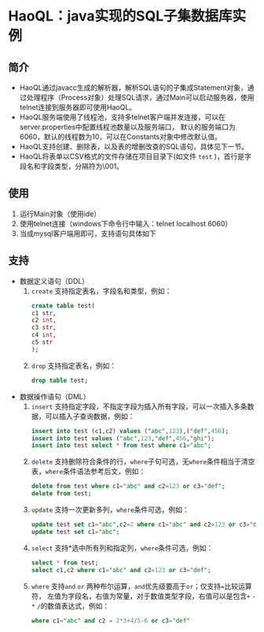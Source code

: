 # HaoQL：java实现的SQL子集数据库实例
## 简介
* HaoQL通过javacc生成的解析器，解析SQL语句的子集成Statement对象，通过处理程序（Process对象）处理SQL请求，通过Main可以启动服务器，使用telnet连接到服务器即可使用HaoQL。
* HaoQL服务端使用了线程池，支持多telnet客户端并发连接，可以在server.properties中配置线程池数量以及服务端口，
  默认的服务端口为6060，默认的线程数为10，可以在Constants对象中修改默认值。
* HaoQL支持创建、删除表，以及表的增删改查的SQL语句，具体见下一节。
* HaoQL将表单以CSV格式的文件存储在项目目录下(如文件 `test` )，首行是字段名和字段类型，分隔符为\001。

## 使用
1. 运行Main对象（使用ide）
2. 使用telnet连接（windows下命令行中输入：telnet localhost 6060）
3. 当成mysql客户端用即可，支持语句具体如下

## 支持
* 数据定义语句（DDL）
    1. `create` 支持指定表名，字段名和类型，例如：
        ```sql
        create table test(
        c1 str,
        c2 int,
        c3 str,
        c4 int,
        c5 str
        );
        ```
    2. `drop` 支持指定表名，例如：
        ```sql
        drop table test;
        ```
* 数据操作语句（DML）        
    1. `insert` 支持指定字段，不指定字段为插入所有字段，可以一次插入多条数据，可以插入子查询数据，例如：
       ```sql
       insert into test (c1,c2) values ("abc",123),("def",456);
       insert into test values ("abc",123,"def",456,"ghi");    
       insert into test select * from test where c1="abc";
       ```
    2. `delete` 支持删除符合条件的行，`where`子句可选，无`where`条件相当于清空表，`where`条件语法参考后文，例如：
        ```sql
       delete from test where c1="abc" and c2=123 or c3="def";
       delete from test;
       ```
    3. `update` 支持一次更新多列，`where`条件可选，例如：
        ```sql
       update test set c1="abc",c2=2 where c1="abc" and c2=123 or c3="def";
       update test set c1="abc";
       ```
    4. `select` 支持*选中所有列和指定列，`where`条件可选，例如：
        ```sql
       select * from test;
       select c1,c2 where c1="abc" and c2=123 or c3="def";
        ```
    5. `where` 支持`and` `or` 两种布尔运算，`and`优先级要高于`or`；仅支持`=`比较运算符，
    左值为字段名，右值为常量，对于数值类型字段，右值可以是包含`+` `-` `*` `/`的数值表达式，例如：
        ```sql
        where c1="abc" and c2 = 2*3+4/5-6 or c3="def"
        ```

